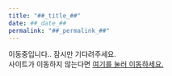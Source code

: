```yaml
---
title: "##_title_##"
date: ##_date_##
permalink: "##_permalink_##"
---
```


이동중입니다.. 잠시만 기다려주세요.  
사이트가 이동하지 않는다면 <a href="##_target_##">여기를 눌러 이동하세요.</a>  

<script type="text/javascript">
window.location.href = '##_target_##';
</script>